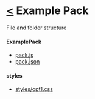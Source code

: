 # [<](../docs.md) Example Pack

File and folder structure

#### ExamplePack
- [pack.js](pack.js)
- [pack.json](pack.json)
#### styles
- [styles/opt1.css](styles/opt1.css)
